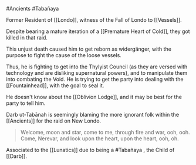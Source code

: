 #Ancients #Tabañaya 

Former Resident of [[Londo]], witness of the Fall of Londo to [[Vessels]].

Despite bearing a mature iteration of a [[Premature Heart of Cold]], they got killed in that raid.

This unjust death caused him to get reborn as widergänger, with the purpose to fight the cause of the loose vessels.

Thus, he is fighting to get into the Thylyist Council (as they are versed with technology and are disliking supernatural powers), and to manipulate them into combating the Void.
	He is trying to get the party into dealing with the [[Fountainhead]], with the goal to seal it.

He doesn't know about the [[Oblivion Lodge]], and it may be best for the party to tell him.

Darb ut-Tabānah is seemingly blaming the more ignorant folk within the [[Ancients]] for the raid on New Londo.

>Welcome, moon and star, come to me, through fire and war, ooh, ooh.
>Come, Nerevar, and look upon the heart, upon the heart, ooh, oh.

Associated to the [[Lunatics]] due to being a #Tabañaya , the Child of [[Darb]].
